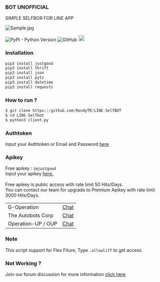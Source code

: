 ### BOT UNOFFICIAL
SIMPLE SELFBOR FOR LINE APP

<img alt="Sample.jpg" src= "https://i.ibb.co/MkG3N50/Imjustgood.jpg">
<p>
    <img alt="PyPI - Python Version" src="https://img.shields.io/pypi/pyversions/justgood" style="max-width:100%;">
    <img alt="GitHub" src="https://img.shields.io/github/license/goodop/Public" style="max-width:100%;">                                   
    <img alt="VIEWS" src="https://komarev.com/ghpvc/?username=goodop&color=brightgreen&label=visitors" height="20" style="max-width:100%;">
</p>

### Installation
```python
pip3 install justgood
pip3 install thrift
pip3 install json
pip3 install pytz
pip3 install datetime
pip3 install requests
```

### How to run ?
``` python
$ git clone https://github.com/RendyTR/LINE-SelfBOT
$ cd LINE-Selfbot
$ python3 client.py
```

### Authtoken
Input your Authtoken or Email and Password <a href="https://github.com/rendytr/LINE-SelfBOT/blob/main/Data/token.json#L2">here</a>

### Apikey
Free apikey : ```imjustgood```
<br>Input your apikey <a href="https://github.com/goodop/MINI-SELFBOTV2/blob/f5ad46083deb1ef1b571f7c71a121d70bfcf4a1d/Data/settings.json#L4">here.</a>
<br><br>Free apikey is public access with rate limit 50 Hits/Days.
<br>You can contact our team for upgrade to Premium Apikey with rate limit 3000 Hits/Days.

<table>
    <tbody>
        <tr>
          <td>G-Operation</td>
          <td><a href="http://line.me/ti/p/~asking.ang">Chat</a></td>
        </tr>
        <tr>
          <td>The Autobots Corp</td>
          <td><a href="http://line.me/ti/p/~paptetekdong">Chat</a></td>
        </tr>
        <tr>
          <td>Operation-UP / OUP</td>
          <td><a href="http://line.me/ti/p/~king_date">Chat</a></td>
        </tr>
    <tbody>   
<table>

### Note
This script support for Flex Fiture, Type ```.allowliff``` to get access.
<br>

### Not Working ?
Join our forum discussion for more information <a href="https://bit.ly/2K5Lbx4">click here</a>
